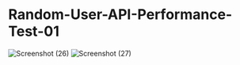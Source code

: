 # Random-User-API-Performance-Test-01

![Screenshot (26)](https://user-images.githubusercontent.com/123531000/215815719-1aaf197f-cdfc-4076-8939-69559306776f.png)
![Screenshot (27)](https://user-images.githubusercontent.com/123531000/215815737-9e2ac418-218f-4eb2-aac6-d4e92bb6a176.png)
